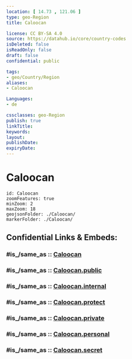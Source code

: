 ```yaml
---
location: [ 14.73 , 121.06 ] 
type: geo-Region
title: Caloocan

license: CC BY-SA 4.0
source: https://datahub.io/core/country-codes
isDeleted: false
isReadOnly: false
draft: false
confidential: public

tags:
- geo/Country/Region
aliases:
- Caloocan

Languages:
- de

cssclasses: geo-Region
publish: true
linkTitle: 
keywords: 
layout: 
publishDate: 
expiryDate: 
---
```


# Caloocan

```leaflet
id: Caloocan
zoomFeatures: true 
minZoom: 2 
maxZoom: 18
geojsonFolder: ./Caloocan/
markerFolder: ./Caloocan/
```


## Confidential Links & Embeds: 

### #is_/same_as :: [Caloocan](/_Standards/Earth/Continent/Asia/Asia~South~East/Malay_Archipelago/Philippines/Regions~Philippines/Caloocan.md) 

### #is_/same_as :: [Caloocan.public](/_public/Earth/Continent/Asia/Asia~South~East/Malay_Archipelago/Philippines/Regions~Philippines/Caloocan.public.md) 

### #is_/same_as :: [Caloocan.internal](/_internal/Earth/Continent/Asia/Asia~South~East/Malay_Archipelago/Philippines/Regions~Philippines/Caloocan.internal.md) 

### #is_/same_as :: [Caloocan.protect](/_protect/Earth/Continent/Asia/Asia~South~East/Malay_Archipelago/Philippines/Regions~Philippines/Caloocan.protect.md) 

### #is_/same_as :: [Caloocan.private](/_private/Earth/Continent/Asia/Asia~South~East/Malay_Archipelago/Philippines/Regions~Philippines/Caloocan.private.md) 

### #is_/same_as :: [Caloocan.personal](/_personal/Earth/Continent/Asia/Asia~South~East/Malay_Archipelago/Philippines/Regions~Philippines/Caloocan.personal.md) 

### #is_/same_as :: [Caloocan.secret](/_secret/Earth/Continent/Asia/Asia~South~East/Malay_Archipelago/Philippines/Regions~Philippines/Caloocan.secret.md)

